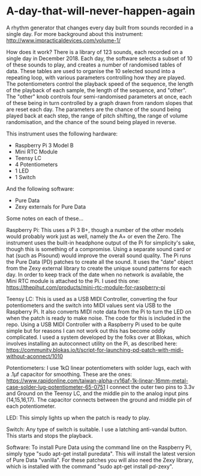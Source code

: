 # A-day-that-will-never-happen-again
A rhythm generator that changes every day built from sounds recorded in a single day.
For more background about this instrument: http://www.impracticaldevices.com/volume-1/

How does it work?
There is a library of 123 sounds, each recorded on a single day in December 2018.
Each day, the software selects a subset of 10 of these sounds to play, and creates a number of randomised tables of data.
These tables are used to organise the 10 selected sound into a repeating loop, with various parameters controlling how they are played.
The potentiometers control the playback speed of the sequence, the length of the playback of each sample, the length of the sequence, and "other".
The "other" knob controls four semi-randomised parameters at once, each of these being in turn controlled by a graph drawn from random slopes that
are reset each day. The parameters are the chance of the sound being played back at each step, the range of pitch shifting, the range of volume randomisation,
and the chance of the sound being played in reverse.

This instrument uses the following hardware:
- Raspberry Pi 3 Model B
- Mini RTC Module
- Teensy LC 
- 4 Potentiometers
- 1 LED
- 1 Switch

And the following software:
- Pure Data
- Zexy externals for Pure Data

Some notes on each of these...

Raspberry Pi:
This uses a Pi 3 B+, though a number of the other models would probably work just as well, namely the A+ or even the Zero. 
The instrument uses the built-in headphone output of the Pi for simplicity's sake, though this is something of a compromise. 
Using a separate sound card or hat (such as Pisound) would improve the overall sound quality.
The Pi runs the Pure Data (PD) patches to create all the sound. It uses the "date" object from the Zexy external library to
create the unique sound patterns for each day.
In order to keep track of the date when no network is available, the Mini RTC module is attached to the Pi. I used this one:
https://thepihut.com/products/mini-rtc-module-for-raspberry-pi

Teensy LC:
This is used as a USB MIDI Controller, converting the four potentiometers and the switch into MIDI values sent via USB to the Raspberry Pi.
It also converts MIDI note data from the Pi to turn the LED on when the patch is ready to make noise. The code for this is included in the repo.
Using a USB MIDI Controller with a Raspberry Pi used to be quite simple but for reasons I can not work out this has become oddly complicated.
I used a system developed by the folks over at Blokas, which involves installing an autoconnect utility on the Pi, as described here: 
https://community.blokas.io/t/script-for-launching-pd-patch-with-midi-without-aconnect/1010

Potentiometers:
I use 1kΩ linear potentiometers with solder lugs, each with a .1µf capacitor for smoothing. These are the ones:
https://www.rapidonline.com/taiwan-alpha-rv16af-1k-linear-16mm-metal-case-solder-lug-potentiometer-65-0751
I connect the outer two pins to 3.3v and Ground on the Teensy LC, and the middle pin to the analog input pins (14,15,16,17).
The capacitor connects between the ground and middle pin of each potentiometer. 

LED:
This simply lights up when the patch is ready to play. 

Switch:
Any type of switch is suitable. I use a latching anti-vandal button. This starts and stops the playback.

Software:
To install Pure Data using the command line on the Raspberry Pi, simply type "sudo apt-get install puredata". 
This will install the latest version of Pure Data "vanilla". 
For these patches you will also need the Zexy library, which is installed with the command "sudo apt-get install pd-zexy".
